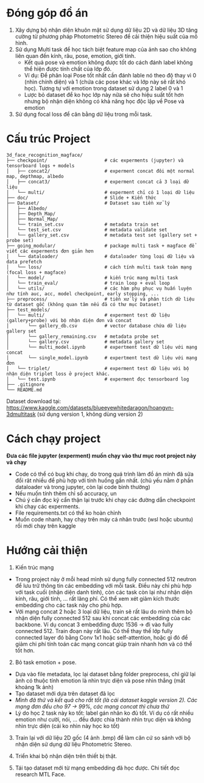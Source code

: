 # Đóng góp đồ án

1. Xây dựng bộ nhận diện khuôn mặt sử dụng dữ liệu 2D và dữ liệu 3D tăng cường từ phương pháp Photometric Stereo để cải thiện hiệu suất của mô hình.
2. Sử dụng Multi task để học tách biệt feature map của ảnh sao cho không liên quan đến kính, râu, pose, emotion, giới tính.
    - Kết quả pose và emotion không được tốt do cách đánh label không thể hiện được tính chất của lớp đó.
    - Ví dụ: Để phân loại Pose tốt nhất cần đánh lable nó theo độ thay vì 0 (nhìn chính diện) và 1 (chứa các pose khác và lớp này sẽ rất khó học). Tương tự với emotion trong dataset sử dụng 2 label 0 và 1
    - Lược bỏ dataset để ko học lớp này nữa sẽ cho hiệu suất tốt hơn nhưng bộ nhận diện không có khả năng học độc lập về Pose và emotion
3. Sử dụng focal loss để cân bằng dữ liệu trong mỗi task.

# Cấu trúc Project

```plaintext
3d_face_recognition_magface/
├── checkpoint/                     # các experments (jupyter) và tensorboard logs + models
│   ├── concat2/                    # experment concat đôi một normal map, depthmap, albedo
│   ├── concat3/                    # experment concat cả 3 loại dữ liệu
│   └── multi/                      # experment chỉ có 1 loại dữ liệu
├── doc/                            # Slide + Kiến thức
├── Dataset/                        # Dataset sau tiền xử lý
│   ├── Albedo/                     
│   ├── Depth_Map/
│   ├── Normal_Map/
│   └── train_set.csv               # metadata train set
│   └── test_set.csv                # metadata validate set
│   └── gallery_set.csv             # metadata test set (gallery set + probe set)
├── going_modular/                  # package multi task + magface để viết các experments đơn giản hơn
│   └── dataloader/                 # dataloader từng loại dữ liệu và data prefetch
│   └── loss/                       # cách tính multi task toàn mạng (focal loss + magface)
│   └── model/                      # kiến trúc mạng multi task
│   └── train_eval/                 # train loop + eval loop
│   └── utils/                      # các hàm phụ phục vụ huấn luyện như tính auc, acc, model checkpoint, early stopping, ...
├── preprocess/                     # tiền xử lý và phân tích dữ liệu từ dataset gốc (không quan tâm nếu đã có thư mục Dataset)
├── test_models/
│   └── multi/                      # experment test dữ liệu (gallery+probe) với bộ nhận diện đơn và concat
│       └── gallery_db.csv          # vector database chứa dữ liệu gallery set
│       └── gallery_remaining.csv   # metadata probe set
│       └── gallery.csv             # metadata gallery set
│       └── multi_model.ipynb       # expertment test dữ liệu với mạng concat
│       └── single_model.ipynb      # expertment test dữ liệu với mạng đơn
│   └── triplet/                    # experment test dữ liệu với bộ nhận diện triplet loss ở project khác.
│   └── test.ipynb                  # experment đọc tensorboard log
├── .gitignore
└── README.md
```

Dataset download tại: https://www.kaggle.com/datasets/blueeyewhitedaragon/hoangvn-3dmultitask (sử dụng version 1, không dùng version 2)

# Cách chạy project

**Đưa các file jupyter (experment) muốn chạy vào thư mục root project này và chạy**
- Code có thể có bug khi chạy, do trong quá trình làm đồ án mình đã sửa đổi rât nhiều để phù hợp với tính huống gần nhất. (chủ yếu nằm ở phần dataloader và trong jupyter, còn lại code bình thường)
- Nếu muốn tính thêm chỉ số accuracy, un
- Chú ý cần đọc kỹ cẩn thận lại trước khi chạy các đường dẫn checkpoint khi chạy các experments.
- File requirements.txt có thể ko hoàn chỉnh
- Muốn code nhanh, hay chạy trên máy cá nhân trước (wsl hoặc ubuntu) rồi mới chạy trên kaggle

# Hướng cải thiện

1. Kiến trúc mạng
- Trong project này ở mỗi head mình sử dụng fully connected 512 neutron để lưu trữ thông tin các embedding với mỗi task. Điều này chỉ phù hợp với task cuối (nhận diện danh tính), còn các task còn lại như nhận diện kính, râu, giới tính, ... rất lãng phí. Có thể xem xét giảm kích thước embedding cho các task này cho phù hợp.
- Với mạng concat 2 hoặc 3 loại dữ liệu, train sẽ rất lâu do mình thêm bộ nhận diện fully connected 512 sau khi concat các embedding của các backbone. Ví dụ concat 3 embedđing được 1536 -> đi vào fully connected 512. Train đoạn này rất lâu. Có thể thay thế lớp fully connected layer đó bằng Conv 1x1 hoặc self-attention, hoặc gì đó để giảm chi phí tính toán các mạng concat giúp train nhanh hơn và có thể tốt hơn.

2. Bỏ task emotion + pose.
- Dựa vào file metadata, lọc lại dataset bằng folder preprocess, chỉ giữ lại ảnh có thuộc tính emotion là nhìn trực diện và pose nhìn thẳng (mất khoảng 1k ảnh)
- Tạo dataset mới dựa trên dataset đã lọc
- *Mình đã thử và kết quả cho rất tốt (là cái dataset kaggle version 2). Các mạng đơn đều cho 97 -> 99%, các mạng concat thì chưa thử*
- Lý do học 2 task này ko tốt: label gán nhãn ko đủ tốt. Ví dụ có rất nhiều emotion như cười, nói, ... đều được chia thành nhìn trục diện và không nhìn trực diện (cái ko nhìn này học ko tốt)

3. Train lại với dữ liệu 2D gốc (4 ảnh .bmp) để làm căn cứ so sánh với bộ nhận diện sử dụng dữ liệu Photometric Stereo.

4. Triển khai bộ nhận diện trên thiết bị thật.

5. Tái tạo dataset mới từ mạng embedding đã học được. Chi tiết đọc research MTL Face.
